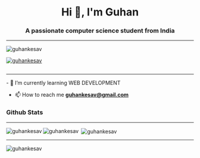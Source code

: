 <h1 align="center">Hi 👋, I'm Guhan </h1>
<h3 align="center">A passionate computer science student from India</h3>
<hr>
<p align="left"> <img src="https://komarev.com/ghpvc/?username=guhankesav&label=Profile%20views&color=0e75b6&style=flat" alt="guhankesav" /> </p>

<p align="left"> <a href="https://github.com/ryo-ma/github-profile-trophy"><img src="https://github-profile-trophy.vercel.app/?username=guhankesav" alt="guhankesav" /></a> </p>

<p align="left"> <a href="https://twitter.com/" target="blank"><img src="https://img.shields.io/twitter/follow/?logo=twitter&style=for-the-badge" alt="" /></a> </p>
<hr>
- 🌱 I’m currently learning WEB DEVELOPMENT


- 📫 How to reach me **guhankesav@gmail.com**


<h3 align="left">Github Stats</h3>

<hr>

<p><img align="left" src="https://activity-graph.herokuapp.com/graph?username=guhankesav&theme=xcode" alt="guhankesav" /></p>


<!-- <a href="">
  <img align="center" src="https://github-readme-stats.vercel.app/api?username=guhankesav&count_private=true&include_all_commits=true&show_icons=true&title_color=007bff&text_color=e7e7e7&icon_color=007bff&bg_color=171c28" />
</a> -->

<p><img align="left" src="https://github-readme-stats.vercel.app/api/top-langs?username=guhankesav&show_icons=true&theme=dark&locale=en&layout=compact" alt="guhankesav" /></p>

<p>&nbsp;<img align="center" src="https://github-readme-stats.vercel.app/api?username=guhankesav&show_icons=true&theme=dark&locale=en" alt="guhankesav" /></p>
<hr>
<p><img align="center" src="https://github-readme-streak-stats.herokuapp.com/?user=guhankesav&theme=highcontrast" alt="guhankesav" /></p>

